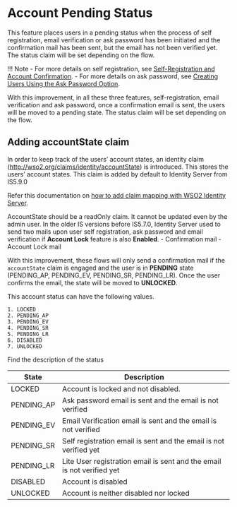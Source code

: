 # Account Pending Status

This feature places users in a pending status when the process of self registration, email verification or ask password has been initiated and the confirmation mail has been sent, but the email has not been verified yet. The status claim will be set depending on the flow.

!!! Note
    - For more details on self registration, see [Self-Registration and Account Confirmation]({{base_path}}/learn/self-registration-and-account-confirmation).
    - For more details on ask password, see [Creating Users Using the Ask Password Option]({{base_path}}/learn/creating-users-using-the-ask-password-option).

With this improvement, in all these three features, self-registration, email verification and ask password, once a confirmation email is sent, the users will be moved to a pending state. The status claim will be set depending on the flow.  

## Adding accountState claim
In order to keep track of the users’ account states, an identity claim (http://wso2.org/claims/identity/accountState)
is introduced. This stores the users’ account states. This claim is added by default to Identity Server from IS5.9.0

<!--![account-state-claim]({{base_path}}/assets/img/learn/account-pending-state.png)-->

Refer this documentation on [how to add claim mapping with WSO2 Identity Server]({{base_path}}/learn/adding-claim-mapping).

AccountState should be a readOnly claim. It cannot be updated even by the admin user.
In the older IS versions before IS5.7.0, Identity Server used to send two mails upon user self registration, ask password
 and email verification if  **Account Lock** feature is also **Enabled**.
    - Confirmation mail
    - Account Lock mail

With this improvement, these flows will only send a confirmation mail if the `accountState` claim is engaged and the user is in **PENDING** state (PENDING_AP, PENDING_EV, PENDING_SR, PENDING_LR).
Once the user confirms the email, the state will be moved to **UNLOCKED**.

This account status can have the following values.

    1. LOCKED
    2. PENDING_AP
    3. PENDING_EV
    4. PENDING_SR
    5. PENDING_LR
    6. DISABLED
    7. UNLOCKED

Find the description of the status

| State                 | Description                                                       |
| --------------------- | ------------------------------------------------------------      |
| LOCKED                | Account is locked and not disabled.                               |
| PENDING_AP            | Ask password email is sent and the email is not verified          |
| PENDING_EV            | Email Verification email is sent and the email is not verified    |
| PENDING_SR            | Self registration email is sent and the email is not verified yet |
| PENDING_LR            | Lite User registration email is sent and the email is not verified yet|
| DISABLED              | Account is disabled                                               |
| UNLOCKED              | Account is neither disabled nor locked                            |

